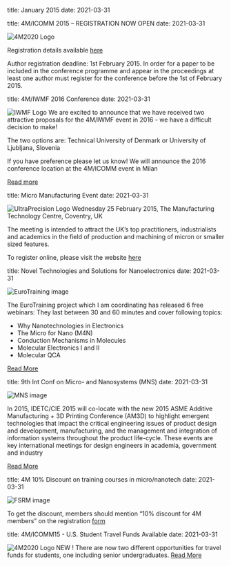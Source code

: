 title: January 2015
date: 2021-03-31

title: 4M/ICOMM 2015 – REGISTRATION NOW OPEN
date: 2021-03-31

![4M2020 Logo]("/assets/images/conference.jpg)

Registration details available [here](/contents/Conference-Registration.html)

Author registration deadline: 1st February 2015. In order for a paper to be included in the conference programme and appear in the proceedings at least one author must register for the conference before the 1st of February 2015.


title: 4M/IWMF 2016 Conference
date: 2021-03-31

![IWMF Logo]("/assets/images/2016-conference.jpg)
We are excited to announce that we have received two attractive proposals for the 4M/IWMF event in 2016 - we have a difficult decision to make!

The two options are:
Technical University of Denmark or University of Ljubljana, Slovenia

If you have preference please let us know! We will announce the 2016 conference location at the 4M/ICOMM event in Milan

[Read more](/contents/4MIWMF-2016-Proposals.html)

title: Micro Manufacturing Event
date: 2021-03-31

![UltraPrecision Logo]("/assets/images/up-event.jpg)
Wednesday 25 February 2015, The Manufacturing Technology Centre, Coventry, UK

The meeting is intended to attract the UK’s top practitioners, industrialists and academics in the field of production and machining of micron or smaller sized features. 


To register online, please visit the website [here](http://www.ultraprecision.org/news/events/micro-manufacturing-2/)


title: Novel Technologies and Solutions for Nanoelectronics
date: 2021-03-31

![EuroTraining image]("/assets/images/euro-traning.jpg)

The EuroTraining project which I am coordinating has released 6 free webinars:
They last between 30 and 60 minutes and cover following topics:
- Why Nanotechnologies in Electronics
- The Micro for Nano (M4N)
- Conduction Mechanisms in Molecules
- Molecular Electronics I and II
- Molecular QCA

[Read More](http://www.eurotraining.net/webinars.php)


title: 9th Int Conf on Micro- and Nanosystems (MNS)
date: 2021-03-31

![MNS image]("/assets/images/mns.jpg)

In 2015, IDETC/CIE 2015 will co-locate with the new 2015 ASME Additive Manufacturing + 3D Printing Conference (AM3D) to highlight emergent technologies that impact the critical engineering issues of product design and development, manufacturing, and the management and integration of information systems throughout the product life-cycle. These events are key international meetings for design engineers in academia, government and industry

[Read More](http://www.asmeconferences.org/IDETC2015/index.cfm)


title: 4M 10% Discount on training courses in micro/nanotech
date: 2021-03-31

![FSRM image]("/assets/images/fsrm.jpg)

To get the discount, members should mention “10% discount for 4M members” on the registration [form](http://www.fsrm.ch/agendas/Micro-et-Nano-Technologies/)



title: 4M/ICOMM15 - U.S. Student Travel Funds Available
date: 2021-03-31

![4M2020 Logo]("/assets/images/conference.jpg)
NEW ! There are now two different opportunities for travel funds for students, one including senior undergraduates.
[Read More](http://www.4m-icomm-2015.polimi.it/travel_fund.php)
